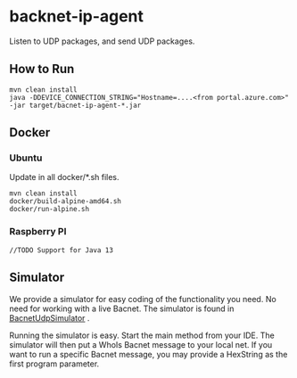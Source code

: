 # backnet-ip-agent
Listen to UDP packages, and send UDP packages.

## How to Run

```
mvn clean install
java -DDEVICE_CONNECTION_STRING="Hostname=....<from portal.azure.com>" -jar target/bacnet-ip-agent-*.jar 
``` 

## Docker

### Ubuntu

Update <your docker user> in all docker/*.sh files.

```
mvn clean install
docker/build-alpine-amd64.sh
docker/run-alpine.sh
```
### Raspberry PI


```
//TODO Support for Java 13
```
## Simulator

We provide a simulator for easy coding of the functionality you need. No need for working with a live Bacnet. 
The simulator is found in [BacnetUdpSimulator](https://github.com/entraeiendom/bacnet-ip-agent/blob/master/src/test/java/no/entra/bacnet/agent/simulators/BacnetUdpSimulator.java) .

Running the simulator is easy. Start the main method from your IDE. The simulator will then
put a WhoIs Bacnet message to your local net. 
If you want to run a specific Bacnet message, you may provide a HexString as the first program parameter.
